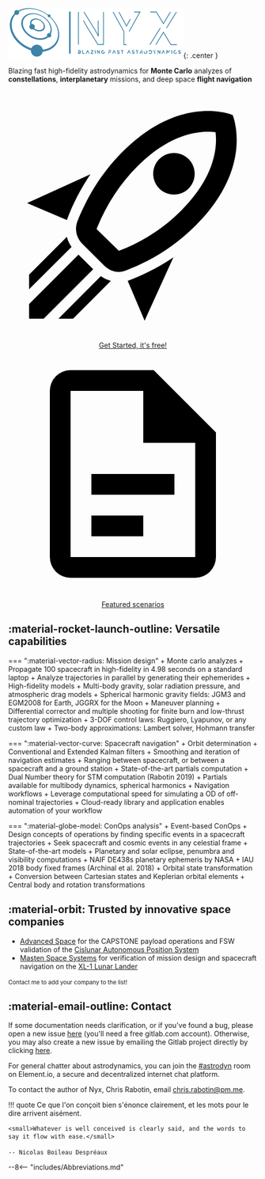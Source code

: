![Nyx logo](assets/logo.png){: .center }

<p class="pitch">Blazing fast high-fidelity astrodynamics for <b class="emph">Monte Carlo</b> analyzes of <b class="emph">constellations</b>, <b class="emph">interplanetary</b> missions, and deep space <b class="emph">flight navigation</b></p>

<p style="text-align:center">
    <a class="md-button md-button--primary" href="/user_guide/start/"><span class="twemoji"><svg xmlns="http://www.w3.org/2000/svg" viewBox="0 0 24 24"><path d="M13.13 22.19l-1.63-3.83c1.57-.58 3.04-1.36 4.4-2.27l-2.77 6.1M5.64 12.5l-3.83-1.63 6.1-2.77C7 9.46 6.22 10.93 5.64 12.5M19.22 4c.28 0 .53 0 .74.05.17 1.39-.02 4.25-3.3 7.53-1.7 1.71-3.73 3.02-6.01 3.89l-2.15-2.1c.92-2.31 2.23-4.34 3.92-6.03C15.18 4.58 17.64 4 19.22 4m0-2c-1.98 0-4.98.69-8.22 3.93-2.19 2.19-3.5 4.6-4.35 6.71-.28.75-.09 1.57.46 2.13l2.13 2.12c.38.38.89.61 1.42.61.23 0 .47-.06.7-.15A19.1 19.1 0 0018.07 13c5.66-5.66 3.54-10.61 3.54-10.61S20.7 2 19.22 2m-4.68 7.46c-.78-.78-.78-2.05 0-2.83s2.05-.78 2.83 0c.77.78.78 2.05 0 2.83-.78.78-2.05.78-2.83 0m-5.66 7.07l-1.41-1.41 1.41 1.41M6.24 22l3.64-3.64c-.34-.09-.67-.24-.97-.45L4.83 22h1.41M2 22h1.41l4.77-4.76-1.42-1.41L2 20.59V22m0-2.83l4.09-4.08c-.21-.3-.36-.62-.45-.97L2 17.76v1.41z"></path></svg></span> Get Started, it's free!</a>
    <a class="md-button" href="/validation/"><span class="twemoji"><svg xmlns="http://www.w3.org/2000/svg" viewBox="0 0 24 24"><path d="M6 2a2 2 0 00-2 2v16a2 2 0 002 2h12a2 2 0 002-2V8l-6-6H6m0 2h7v5h5v11H6V4m2 8v2h8v-2H8m0 4v2h5v-2H8z"></path></svg></span> Featured scenarios</a>
</p>

## :material-rocket-launch-outline: Versatile capabilities

=== ":material-vector-radius: Mission design"
    + <span class="emph">Monte carlo analyzes</span>
        + Propagate 100 spacecraft in high-fidelity in 4.98 seconds on a standard laptop
        + Analyze trajectories in parallel by generating their ephemerides
    + <span class="emph">High-fidelity models</span>
        + Multi-body gravity, solar radiation pressure, and atmospheric drag models
        + Spherical harmonic gravity fields: JGM3 and EGM2008 for Earth, JGGRX for the Moon
    + <span class="emph">Maneuver planning</span>
        + Differential corrector and multiple shooting for finite burn and low-thrust trajectory optimization
        + 3-DOF control laws: Ruggiero, Lyapunov, or any custom law
        + Two-body approximations: Lambert solver, Hohmann transfer

=== ":material-vector-curve: Spacecraft navigation"
    + <span class="emph">Orbit determination</span>
        + Conventional and Extended Kalman filters
        + Smoothing and iteration of navigation estimates
        + Ranging between spacecraft, or between a spacecraft and a ground station
    + <span class="emph">State-of-the-art partials computation</span>
        + Dual Number theory for STM computation (Rabotin 2019)
        + Partials available for multibody dynamics, spherical harmonics
    + <span class="emph">Navigation workflows</span>
        + Leverage computational speed for simulating a OD of off-nominal trajectories
        + Cloud-ready library and application enables automation of your workflow

=== ":material-globe-model: ConOps analysis"
    + <span class="emph">Event-based ConOps</span>
        + Design concepts of operations by finding specific events in a spacecraft trajectories
        + Seek spacecraft and cosmic events in any celestial frame
    + <span class="emph">State-of-the-art models</span>
        + Planetary and solar eclipse, penumbra and visibility computations
        + NAIF DE438s planetary ephemeris by NASA
        + IAU 2018 body fixed frames (Archinal et al. 2018)
    + <span class="emph">Orbital state transformation</span>
        + Conversion between Cartesian states and Keplerian orbital elements
        + Central body and rotation transformations


## :material-orbit: Trusted by innovative space companies
+ [Advanced Space](https://advancedspace.com/) for the CAPSTONE payload operations and FSW validation of the [Cislunar Autonomous Position System](https://advancedspace.com/caps/)
+ [Masten Space Systems](https://masten.aero/) for verification of mission design and spacecraft navigation on the [XL-1 Lunar Lander](https://masten.aero/lunar-lander/)

<small>Contact me to add your company to the list!</small>

## :material-email-outline: Contact
If some documentation needs clarification, or if you've found a bug, please open a new issue [here](https://gitlab.com/nyx-space/nyx/-/issues/new) (you'll need a free gitlab.com account). Otherwise, you may also create a new issue by emailing the Gitlab project directly by clicking <a href="mailto:incoming+nyx-space-nyx-11893257-issue-@incoming.gitlab.com">here</a>.


For general chatter about astrodynamics, you can join the [#astrodyn](https://app.element.io/#/room/#astrodyn:matrix.org) room on Element.io, a secure and decentralized internet chat platform.

To contact the author of Nyx, Chris Rabotin, email chris.rabotin@pm.me.

!!! quote
    Ce que l'on conçoit bien s'énonce clairement, et les mots pour le dire arrivent aisément.

    <small>Whatever is well conceived is clearly said, and the words to say it flow with ease.</small>

    -- Nicolas Boileau Despréaux

--8<-- "includes/Abbreviations.md"